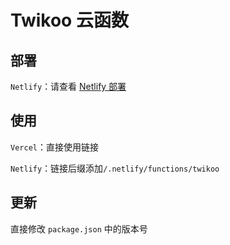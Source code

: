 # Twikoo 云函数

## 部署

`Netlify`：请查看 [Netlify 部署](https://twikoo.js.org/backend.html#netlify-部署)

## 使用

`Vercel`：直接使用链接

`Netlify`：链接后缀添加`/.netlify/functions/twikoo`

## 更新

直接修改 `package.json` 中的版本号
